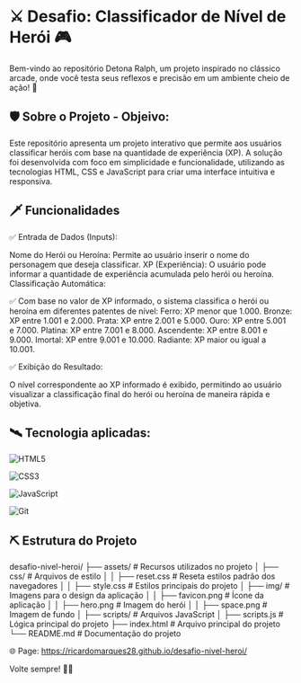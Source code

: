 
# ⚔️ Desafio: Classificador de Nível de Herói 🎮

Bem-vindo ao repositório Detona Ralph, um projeto inspirado no clássico arcade, onde você testa seus reflexos e precisão em um ambiente cheio de ação! 🚀

## 🛡️ Sobre o Projeto - Objeivo:
Este repositório apresenta um projeto interativo que permite aos usuários classificar heróis com base na quantidade de experiência (XP). A solução foi desenvolvida com foco em simplicidade e funcionalidade, utilizando as tecnologias HTML, CSS e JavaScript para criar uma interface intuitiva e responsiva.

## 🗡️ Funcionalidades
✅ Entrada de Dados (Inputs):

Nome do Herói ou Heroína: Permite ao usuário inserir o nome do personagem que deseja classificar.
XP (Experiência): O usuário pode informar a quantidade de experiência acumulada pelo herói ou heroína.
Classificação Automática:

✅ Com base no valor de XP informado, o sistema classifica o herói ou heroína em diferentes patentes de nível:
Ferro: XP menor que 1.000.
Bronze: XP entre 1.001 e 2.000.
Prata: XP entre 2.001 e 5.000.
Ouro: XP entre 5.001 e 7.000.
Platina: XP entre 7.001 e 8.000.
Ascendente: XP entre 8.001 e 9.000.
Imortal: XP entre 9.001 e 10.000.
Radiante: XP maior ou igual a 10.001.

✅ Exibição do Resultado:

O nível correspondente ao XP informado é exibido, permitindo ao usuário visualizar a classificação final do herói ou heroína de maneira rápida e objetiva.


## 🛰️ Tecnologia aplicadas:

![HTML5](https://img.shields.io/badge/HTML5-E34F26?style=for-the-badge&logo=html5&logoColor=white)

![CSS3](https://img.shields.io/badge/CSS3-1572B6?style=for-the-badge&logo=css3&logoColor=white)

![JavaScript](https://img.shields.io/badge/javascript-%23323330.svg?style=for-the-badge&logo=javascript&logoColor=%23F7DF1E)

![Git](https://img.shields.io/badge/GIT-E44C30?style=for-the-badge&logo=git&logoColor=white)

## ⛏️ Estrutura do Projeto
desafio-nivel-heroi/
├── assets/                      # Recursos utilizados no projeto
│   ├── css/                     # Arquivos de estilo
│   │   ├── reset.css            # Reseta estilos padrão dos navegadores
│   │   ├── style.css            # Estilos principais do projeto
│   ├── img/                     # Imagens para o design da aplicação
│   │   ├── favicon.png          # Ícone da aplicação
│   │   ├── hero.png             # Imagem do herói
│   │   ├── space.png            # Imagem de fundo
│   ├── scripts/                 # Arquivos JavaScript
│       ├── scripts.js           # Lógica principal do projeto
├── index.html                   # Arquivo principal do projeto
└── README.md                    # Documentação do projeto

🌐 Page: https://ricardomarques28.github.io/desafio-nivel-heroi/


Volte sempre! 💪🎯




